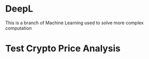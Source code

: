 # DeepL
This is a branch of Machine Learning used to solve more complex computation
# Test Crypto Price Analysis
